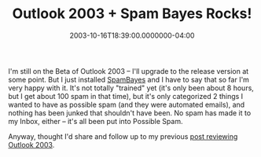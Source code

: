 ﻿---
title: Outlook 2003 + Spam Bayes Rocks!
date: "2003-10-16T18:39:00.0000000-04:00"
description: I'm still on the Beta of Outlook 2003 – I'll upgrade to the release
featuredImage: img/outlook-2003-spam-bayes-rocks-featured.png
---

I'm still on the Beta of Outlook 2003 – I'll upgrade to the release version at some point. But I just installed [SpamBayes](http://spambayes.sourceforge.net/windows.html) and I have to say that so far I'm very happy with it. It's not totally "trained" yet (it's only been about 8 hours, but I get about 100 spam in that time), but it's only categorized 2 things I wanted to have as possible spam (and they were automated emails), and nothing has been junked that shouldn't have been. No spam has made it to my Inbox, either – it's all been put into Possible Spam.

Anyway, thought I'd share and follow up to my previous [post reviewing Outlook 2003](http://weblogs.asp.net/ssmith/posts/8569.aspx).

